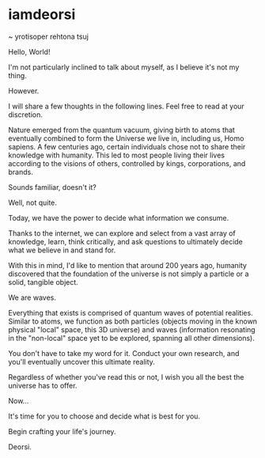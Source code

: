 # iamdeorsi
~ yrotisoper rehtona tsuj

Hello, World!


I'm not particularly inclined to talk about myself, as I believe it's not my thing.


However.


I will share a few thoughts in the following lines. Feel free to read at your discretion.


Nature emerged from the quantum vacuum, giving birth to atoms that eventually combined to form the Universe we live in, including us, Homo sapiens. A few centuries ago, certain individuals chose not to share their knowledge with humanity. This led to most people living their lives according to the visions of others, controlled by kings, corporations, and brands.


Sounds familiar, doesn't it?


Well, not quite.


Today, we have the power to decide what information we consume.

Thanks to the internet, we can explore and select from a vast array of knowledge, learn, think critically, and ask questions to ultimately decide what we believe in and stand for.


With this in mind, I'd like to mention that around 200 years ago, humanity discovered that the foundation of the universe is not simply a particle or a solid, tangible object.


We are waves.


Everything that exists is comprised of quantum waves of potential realities. Similar to atoms, we function as both particles (objects moving in the known physical "local" space, this 3D universe) and waves (information resonating in the "non-local" space yet to be explored, spanning all other dimensions).


You don't have to take my word for it. Conduct your own research, and you'll eventually uncover this ultimate reality.


Regardless of whether you've read this or not, I wish you all the best the universe has to offer.


Now...


It's time for you to choose and decide what is best for you.


Begin crafting your life's journey.


Deorsi.
